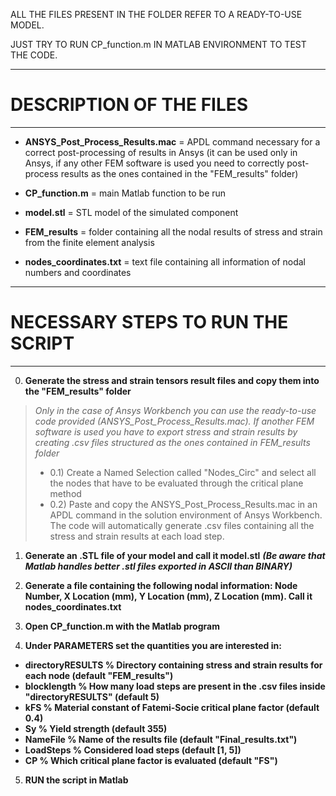 
ALL THE FILES PRESENT IN THE FOLDER REFER TO A READY-TO-USE MODEL.

JUST TRY TO RUN CP_function.m IN MATLAB ENVIRONMENT TO TEST THE CODE.

************************
# DESCRIPTION OF THE FILES 
************************

- **ANSYS_Post_Process_Results.mac** = APDL command necessary for a correct post-processing of results in Ansys (it can be used only in Ansys, if any other FEM software is used you need to correctly post-process results as the ones contained in the "FEM_results" folder)

- **CP_function.m** = main Matlab function to be run

- **model.stl** =  STL model of the simulated component

- **FEM_results** = folder containing all the nodal results of stress and strain from the finite element analysis

- **nodes_coordinates.txt** = text file containing all information of nodal numbers and coordinates


*********************************
# NECESSARY STEPS TO RUN THE SCRIPT 
*********************************

0) **Generate the stress and strain tensors result files and copy them into the "FEM_results" folder**


>*Only in the case of Ansys Workbench you can use the ready-to-use code provided (ANSYS_Post_Process_Results.mac). If another FEM software is used you have to export stress and strain results by creating .csv files structured as the ones contained in FEM_results folder*
>- 0.1) Create a Named Selection called "Nodes_Circ" and select all the nodes that have to be evaluated through the critical plane method
>- 0.2) Paste and copy the ANSYS_Post_Process_Results.mac in an APDL command in the solution environment of Ansys Workbench. The code will automatically generate .csv files containing all the stress and strain results at each load step.


1) **Generate an .STL file of your model and call it model.stl** ***(Be aware that Matlab handles better .stl files exported in ASCII than BINARY)***

2) **Generate a file containing the following nodal information: Node Number, X Location (mm), Y Location (mm), Z Location (mm). Call it nodes_coordinates.txt**

3) **Open CP_function.m with the Matlab program**

4) **Under PARAMETERS set the quantities you are interested in:**

- **directoryRESULTS      % Directory containing stress and strain results for each node (default "FEM_results")**
- **blocklength           % How many load steps are present in the .csv files inside "directoryRESULTS" (default 5)**
- **kFS                   % Material constant of Fatemi-Socie critical plane factor (default 0.4)**
- **Sy                    % Yield strength (default 355)**
- **NameFile              % Name of the results file (default "Final_results.txt")**
- **LoadSteps             % Considered load steps (default [1, 5])**
- **CP                    % Which critical plane factor is evaluated (default "FS")**

5) **RUN the script in Matlab**
